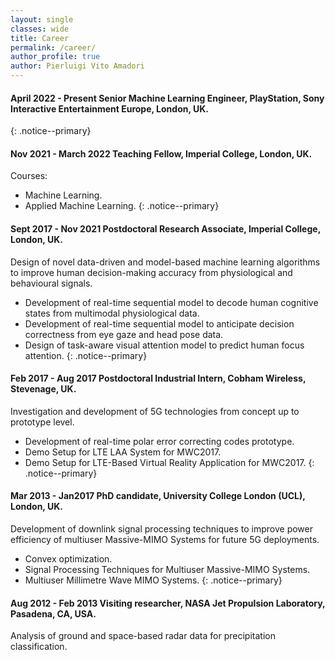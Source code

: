 ```yaml
---
layout: single
classes: wide
title: Career
permalink: /career/
author_profile: true
author: Pierluigi Vito Amadori
---
```


#### April 2022 - Present	Senior Machine Learning Engineer, PlayStation, Sony Interactive Entertainment Europe, London, UK.

{: .notice--primary}


#### Nov 2021 - March 2022	Teaching Fellow, Imperial College, London, UK.

Courses: 
>
* Machine Learning.
* Applied Machine Learning.
{: .notice--primary}

#### Sept 2017 - Nov 2021	Postdoctoral Research Associate, Imperial College, London, UK.

Design of novel data-driven and model-based machine learning algorithms to improve human decision-making accuracy from physiological and behavioural signals. 
>
* Development of real-time sequential model to decode human cognitive states from multimodal physiological data.
* Development of real-time sequential model to anticipate decision correctness from eye gaze and head pose data.
* Design of task-aware visual attention model to predict human focus attention.
{: .notice--primary}

#### Feb 2017 - Aug 2017	Postdoctoral Industrial Intern, Cobham Wireless, Stevenage, UK.

Investigation and development of 5G technologies from concept up to prototype level.
>
* Development of real-time polar error correcting codes prototype.
* Demo Setup for LTE LAA System for MWC2017.
* Demo Setup for LTE-Based Virtual Reality Application for MWC2017.
{: .notice--primary}


#### Mar 2013 - Jan2017	PhD candidate, University College London (UCL), London, UK.

Development of downlink signal processing techniques to improve power efficiency of multiuser Massive-MIMO Systems for future 5G deployments.
>
* Convex optimization.
* Signal Processing Techniques for Multiuser Massive-MIMO Systems.
* Multiuser Millimetre Wave MIMO Systems.
{: .notice--primary}


#### Aug 2012 - Feb 2013	Visiting researcher, NASA Jet Propulsion Laboratory, Pasadena, CA, USA.

Analysis of ground and space-based radar data for precipitation classification.
